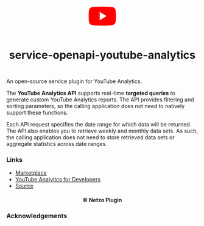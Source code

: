 <div align="center">
  <a href="https://netzo.io" target="_blank" >
    <img height="50" src="https://raw.githubusercontent.com/netzoio/netzo/main/plugins/services/service-openapi-youtube-analytics/src/assets/icon.png" style="margin: 12px 0px" />
  </a>

  <h1 style="padding: 6px 0px 24px 0px">service-openapi-youtube-analytics</h1>
</div>

An open-source service plugin for YouTube Analytics.

The **YouTube Analytics API** supports real-time **targeted queries** to generate custom YouTube Analytics reports. The API provides filtering and sorting parameters, so the calling application does not need to natively support these functions.

Each API request specifies the date range for which data will be returned. The API also enables you to retrieve weekly and monthly data sets. As such, the calling application does not need to store retrieved data sets or aggregate statistics across date ranges.

### Links

- [Marketplace](https://app.netzo.io/marketplace/service-openapi-youtube-analytics)
- [YouTube Analytics for Developers](https://developers.google.com/youtube/analytics)
- [Source](https://api.apis.guru/v2/specs/googleapis.com/youtubeAnalytics/v1/openapi.json)

<div align="center">
  <h4>© Netzo Plugin</h4>
</div>

### Acknowledgements
